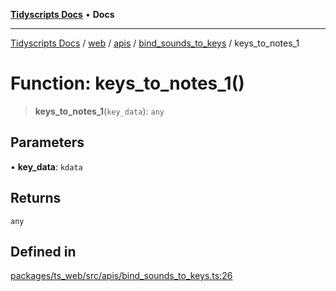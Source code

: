 [**Tidyscripts Docs**](../../../../../../../README.md) • **Docs**

***

[Tidyscripts Docs](../../../../../../../globals.md) / [web](../../../../../README.md) / [apis](../../../README.md) / [bind\_sounds\_to\_keys](../README.md) / keys\_to\_notes\_1

# Function: keys\_to\_notes\_1()

> **keys\_to\_notes\_1**(`key_data`): `any`

## Parameters

• **key\_data**: `kdata`

## Returns

`any`

## Defined in

[packages/ts\_web/src/apis/bind\_sounds\_to\_keys.ts:26](https://github.com/sheunaluko/tidyscripts/blob/master/packages/ts_web/src/apis/bind_sounds_to_keys.ts#L26)
